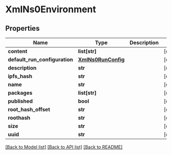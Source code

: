# XmlNs0Environment


## Properties
Name | Type | Description | Notes
------------ | ------------- | ------------- | -------------
**content** | **list[str]** |  | [optional] 
**default_run_configuration** | [**XmlNs0RunConfig**](XmlNs0RunConfig.md) |  | [optional] 
**description** | **str** |  | [optional] 
**ipfs_hash** | **str** |  | [optional] 
**name** | **str** |  | [optional] 
**packages** | **list[str]** |  | [optional] 
**published** | **bool** |  | [optional] 
**root_hash_offset** | **str** |  | [optional] 
**roothash** | **str** |  | [optional] 
**size** | **str** |  | [optional] 
**uuid** | **str** |  | [optional] 

[[Back to Model list]](../README.md#documentation-for-models) [[Back to API list]](../README.md#documentation-for-api-endpoints) [[Back to README]](../README.md)


